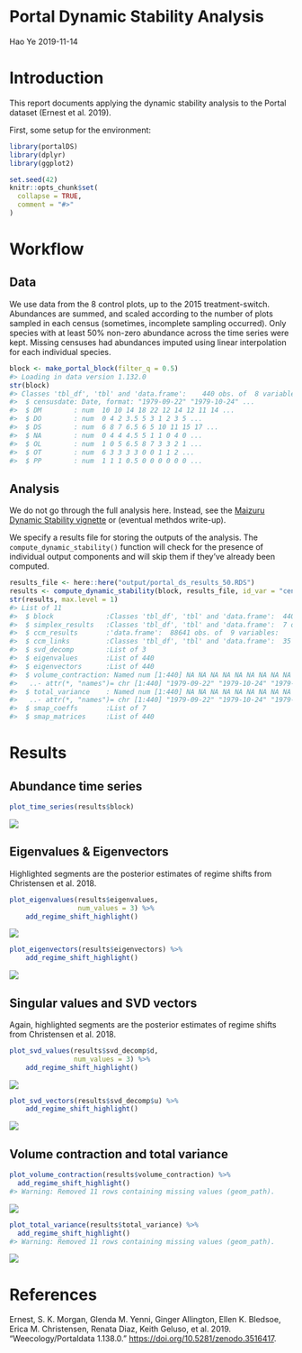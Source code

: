 Portal Dynamic Stability Analysis
================
Hao Ye
2019-11-14

# Introduction

This report documents applying the dynamic stability analysis to the
Portal dataset (Ernest et al. 2019).

First, some setup for the environment:

``` r
library(portalDS)
library(dplyr)
library(ggplot2)

set.seed(42)
knitr::opts_chunk$set(
  collapse = TRUE,
  comment = "#>"
)
```

# Workflow

## Data

We use data from the 8 control plots, up to the 2015 treatment-switch.
Abundances are summed, and scaled according to the number of plots
sampled in each census (sometimes, incomplete sampling occurred). Only
species with at least 50% non-zero abundance across the time series were
kept. Missing censuses had abundances imputed using linear interpolation
for each individual species.

``` r
block <- make_portal_block(filter_q = 0.5)
#> Loading in data version 1.132.0
str(block)
#> Classes 'tbl_df', 'tbl' and 'data.frame':    440 obs. of  8 variables:
#>  $ censusdate: Date, format: "1979-09-22" "1979-10-24" ...
#>  $ DM        : num  10 10 14 18 22 12 14 12 11 14 ...
#>  $ DO        : num  0 4 2 3.5 5 3 1 2 3 5 ...
#>  $ DS        : num  6 8 7 6.5 6 5 10 11 15 17 ...
#>  $ NA        : num  0 4 4 4.5 5 1 1 0 4 0 ...
#>  $ OL        : num  1 0 5 6.5 8 7 3 3 2 1 ...
#>  $ OT        : num  6 3 3 3 3 0 0 1 1 2 ...
#>  $ PP        : num  1 1 1 0.5 0 0 0 0 0 0 ...
```

## Analysis

We do not go through the full analysis here. Instead, see the [Maizuru
Dynamic Stability
vignette](https://ha0ye.github.io/portalDS/articles/maizuru-dynamic-stability.html)
or (eventual methdos write-up).

We specify a results file for storing the outputs of the analysis. The
`compute_dynamic_stability()` function will check for the presence of
individual output components and will skip them if they’ve already been
computed.

``` r
results_file <- here::here("output/portal_ds_results_50.RDS")
results <- compute_dynamic_stability(block, results_file, id_var = "censusdate")
str(results, max.level = 1)
#> List of 11
#>  $ block             :Classes 'tbl_df', 'tbl' and 'data.frame':  440 obs. of  8 variables:
#>  $ simplex_results   :Classes 'tbl_df', 'tbl' and 'data.frame':  7 obs. of  5 variables:
#>  $ ccm_results       :'data.frame':  88641 obs. of  9 variables:
#>  $ ccm_links         :Classes 'tbl_df', 'tbl' and 'data.frame':  35 obs. of  5 variables:
#>  $ svd_decomp        :List of 3
#>  $ eigenvalues       :List of 440
#>  $ eigenvectors      :List of 440
#>  $ volume_contraction: Named num [1:440] NA NA NA NA NA NA NA NA NA NA ...
#>   ..- attr(*, "names")= chr [1:440] "1979-09-22" "1979-10-24" "1979-11-17" "1979-12-16" ...
#>  $ total_variance    : Named num [1:440] NA NA NA NA NA NA NA NA NA NA ...
#>   ..- attr(*, "names")= chr [1:440] "1979-09-22" "1979-10-24" "1979-11-17" "1979-12-16" ...
#>  $ smap_coeffs       :List of 7
#>  $ smap_matrices     :List of 440
```

# Results

## Abundance time series

``` r
plot_time_series(results$block)
```

![](portal_analysis_files/figure-gfm/unnamed-chunk-3-1.png)<!-- -->

## Eigenvalues & Eigenvectors

Highlighted segments are the posterior estimates of regime shifts from
Christensen et al. 2018.

``` r
plot_eigenvalues(results$eigenvalues, 
                 num_values = 3) %>% 
    add_regime_shift_highlight()
```

![](portal_analysis_files/figure-gfm/unnamed-chunk-4-1.png)<!-- -->

``` r
plot_eigenvectors(results$eigenvectors) %>% 
    add_regime_shift_highlight()
```

![](portal_analysis_files/figure-gfm/unnamed-chunk-5-1.png)<!-- -->

## Singular values and SVD vectors

Again, highlighted segments are the posterior estimates of regime shifts
from Christensen et al. 2018.

``` r
plot_svd_values(results$svd_decomp$d, 
                num_values = 3) %>% 
    add_regime_shift_highlight()
```

![](portal_analysis_files/figure-gfm/unnamed-chunk-6-1.png)<!-- -->

``` r
plot_svd_vectors(results$svd_decomp$u) %>% 
    add_regime_shift_highlight()
```

![](portal_analysis_files/figure-gfm/unnamed-chunk-7-1.png)<!-- -->

## Volume contraction and total variance

``` r
plot_volume_contraction(results$volume_contraction) %>%
  add_regime_shift_highlight()
#> Warning: Removed 11 rows containing missing values (geom_path).
```

![](portal_analysis_files/figure-gfm/unnamed-chunk-8-1.png)<!-- -->

``` r
plot_total_variance(results$total_variance) %>%
  add_regime_shift_highlight()
#> Warning: Removed 11 rows containing missing values (geom_path).
```

![](portal_analysis_files/figure-gfm/unnamed-chunk-9-1.png)<!-- -->

# References

<div id="refs" class="references">

<div id="ref-Ernest_2019">

Ernest, S. K. Morgan, Glenda M. Yenni, Ginger Allington, Ellen K.
Bledsoe, Erica M. Christensen, Renata Diaz, Keith Geluso, et al. 2019.
“Weecology/Portaldata 1.138.0.”
<https://doi.org/10.5281/zenodo.3516417>.

</div>

</div>
